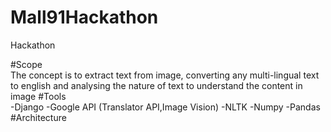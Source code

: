 # Mall91Hackathon
Hackathon

#Scope </br>
The concept is to extract text from image, converting any multi-lingual text to english and analysing the nature of text to understand the content in image
#Tools </br>
-Django
-Google API (Translator API,Image Vision) 
-NLTK
-Numpy
-Pandas
#Architecture
